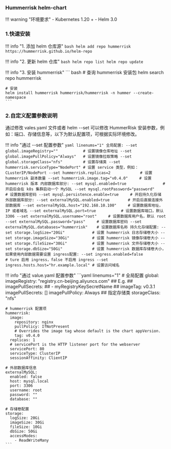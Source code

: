 ### Hummerrisk helm-chart
!!! warning "环境要求"
    - Kubernetes 1.20 +
    - Helm 3.0

### 1.快速安装

!!! info "1. 添加 helm 仓库源"
    ```bash
    helm add repo hummerrisk https://hummerrisk.github.io/helm-repo
    ```

!!! info "2. 更新 helm 仓库"
    ``` bash
    helm repo list
    helm repo update
    ```

!!! info "3. 安装 hummerrisk"
    ``` bash
    # 查询 hummerrisk 安装包
    helm search repo hummerrisk
    
    # 安装
    helm install hummerrisk hummerrisk/hummerrisk -n hummer --create-namespace
    ```

### 2.自定义配置参数说明
通过修改 vales.yaml 文件或者 helm --set 可以修改 HummerRisk 安装参数，例如：端口、存储信息等，以下为默认配置项，可根据实际环境修改。

!!! info "通过 --set 配置参数"
    ```yaml linenums="1"
    全局配置:
    --set global.imageRegistry=""           # 设置镜像仓库地址
    --set global.imagePullPolicy="Always"   # 设置镜像拉取策略
    --set global.storageClass="nfs"         # 设置存储类
    --set hummerrisk.serviceType="NodePort" # 设置 service 类型，例如：CLusterIP/NodePort
    --set hummerrisk.replicas=2             # 设置 hummerrisk 副本数量
    --set hummerrisk.image.tag="v0.4.0"     # 设置 hummerrisk 版本
    内部数据库部分:
    --set mysql.enabled=true                # 开启后会在 k8s 集群启动一个 MySQL
    --set mysql.rootPassword="password"     # 设置数据库密码
    --set mysql.persistence.enable=true     # 开启持久化存储
    外部数据库部分:
    --set externalMySQL.enabled=true        # 开启后直接连接外部数据库
    --set externalMySQL.host="192.168.10.100"     # 设置数据库地址，IP 或者域名
    --set externalMySQL.port=true           # 设置数据库端口，默认 3306
    --set externalMySQL.username="root"     # 设置数据库用户名，默认 root
    --set externalMySQL.password="pass"     # 设置数据库密码
    --set externalMySQL.databases="hummerrisk"    # 设置数据库名称
    持久化存储配置:
    --set storage.logSize="20Gi"            # 设置 hummerrisk 日志存储卷大小
    --set storage.imageSize="30Gi"          # 设置 hummerrisk 镜像存储卷大小
    --set storage.fileSize="30Gi"           # 设置 hummerrisk 文件存储卷大小
    --set storage.dbSize="50Gi"             # 设置 hummerrisk 数据库存储卷大小，如果使用内部数据需要设置
    ingress配置:
    --set ingress.enabled=false             # ture 启用 ingress，false 不启用 ingress
    --set ingress.hosts.host="hr.example.local" # 设置访问域名
    ```

!!! info "通过 value.yaml 配置参数"
    ```yaml linenums="1"
    # 全局配置
    global:
      imageRegistry: "registry.cn-beijing.aliyuncs.com"
      ## E.g.
      ## imagePullSecrets:
      ##   - myRegistryKeySecretName
      ##
      imageTag: v0.3.1
      imagePullSecrets: []
      imagePullPolicy: Always
      ## 指定存储类
      storageClass: "nfs"
    
    # hummerrisk 配置项
    hummerrisk:
      image:
        repository: nginx
        pullPolicy: IfNotPresent
        # Overrides the image tag whose default is the chart appVersion.
        tag: v0.4.0
      replicas: 1
      # servicePort is the HTTP listener port for the webserver
      servicePort: 80
      serviceType: ClusterIP
      sessionAffinity: ClientIP
    
    # 外部数据库信息
    externalMySQL:
      enabled: false
      host: mysql.local
      port: 3306
      username: root
      password: ""
      database: ""
    
    # 存储卷配置
    storage:
      logSize: 20Gi
      imageSize: 30Gi
      fileSize: 10Gi
      dbSize: 50Gi
      accessModes:
        - ReadWriteMany
    ```
